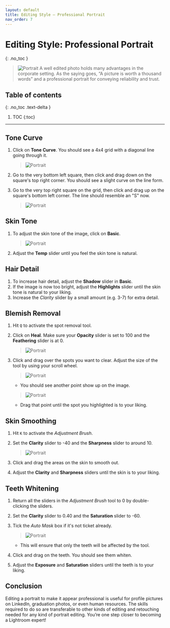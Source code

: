 ```yaml
---
layout: default
title: Editing Style — Professional Portrait
nav_order: 7
---
```


# Editing Style: Professional Portrait
{: .no_toc }

>![Portrait](https://raw.githubusercontent.com/jmajam/hans-and-justin-lightroom/gh-pages/docs/images/Portrait/before_after_pics.png)
A well edited photo holds many advantages in the corporate setting. As the saying goes, “A picture is worth a thousand words” and a professional portrait for conveying reliability and trust. 

## Table of contents
{: .no_toc .text-delta }

1. TOC
{:toc}

---

## Tone Curve
1. Click on **Tone Curve**. You should see a 4x4 grid with a diagonal line going through it.

    >![Portrait](https://raw.githubusercontent.com/jmajam/hans-and-justin-lightroom/gh-pages/docs/images/Portrait/tone_curve.png)
2. Go to the very bottom left square, then click and drag down on the square's top right corner. You should see a slight curve on the line form.
3. Go to the very top right square on the grid, then click and drag up on the square's bottom left corner. The line should resemble an "S" now.

    >![Portrait](https://raw.githubusercontent.com/jmajam/hans-and-justin-lightroom/gh-pages/docs/images/Portrait/Tone_curve_S_curve.PNG)

## Skin Tone
1. To adjust the skin tone of the image, click on **Basic**.

    >![Portrait](https://raw.githubusercontent.com/jmajam/hans-and-justin-lightroom/gh-pages/docs/images/Portrait/basic.png)
2. Adjust the **Temp** slider until you feel the skin tone is natural.

## Hair Detail
1. To increase hair detail, adjust the **Shadow** slider in **Basic**.
2. If the image is now too bright, adjust the **Highlights** slider until the skin tone is natural to your liking.
3. Increase the _Clarity_ slider by a small amount (e.g. 3-7) for extra detail.
## Blemish Removal
1. Hit `Q` to activate the spot removal tool.
2. Click on **Heal**. Make sure your **Opacity** slider is set to 100 and the **Feathering** slider is at 0.

    >![Portrait](https://raw.githubusercontent.com/jmajam/hans-and-justin-lightroom/gh-pages/docs/images/Portrait/brush_menu.png)
3. Click and drag over the spots you want to clear. Adjust the size of the tool by using your scroll wheel.

    >![Portrait](https://raw.githubusercontent.com/jmajam/hans-and-justin-lightroom/gh-pages/docs/images/Portrait/highlight_under_the_eyes.png)
 
    * You should see another point show up on the image.
    
    >![Portrait](https://raw.githubusercontent.com/jmajam/hans-and-justin-lightroom/gh-pages/docs/images/Portrait/show_second_point_when_removing_blemishes.png)

    * Drag that point until the spot you highlighted is to your liking.

## Skin Smoothing
1. Hit `K` to activate the _Adjustment Brush_.
2. Set the **Clarity** slider to -40 and the **Sharpness** slider to around 10.

     >![Portrait](https://raw.githubusercontent.com/jmajam/hans-and-justin-lightroom/gh-pages/docs/images/Portrait/adjustment_brush_settings_for_skin_smoothening.png)
3. Click and drag the areas on the skin to smooth out.
4. Adjust the **Clarity** and **Sharpness** sliders until the skin is to your liking.

## Teeth Whitening
1. Return all the sliders in the _Adjustment Brush_ tool to 0 by double-clicking the sliders.
2. Set the **Clarity** slider to 0.40 and the **Saturation** slider to -60.
3. Tick the _Auto Mask_ box if it's not ticket already.

     >![Portrait](https://raw.githubusercontent.com/jmajam/hans-and-justin-lightroom/gh-pages/docs/images/Portrait/auto_mask.png)
    * This will ensure that only the teeth will be affected by the tool.
4. Click and drag on the teeth. You should see them whiten.
5. Adjust the **Exposure** and **Saturation** sliders until the teeth is to your liking.

## Conclusion
Editing a portrait to make it appear professional is useful for profile pictures on LinkedIn, graduation photos, or even human resources. The skills required to do so are transferable to other kinds of editing and retouching needed for any kind of portrait editing. You’re one step closer to becoming a Lightroom expert!
